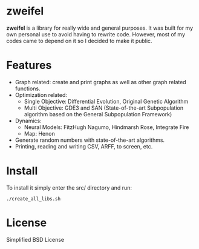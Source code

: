 # zweifel

**zweifel** is a library for really wide and general purposes.
It was built for my own personal use to avoid having to rewrite code.
However, most of my codes came to depend on it so I decided to make it public.

# Features

- Graph related: create and print graphs as well as other graph related functions.
- Optimization related: 
  - Single Objective: Differential Evolution, Original Genetic Algorithm
  - Multi Objective: GDE3 and SAN (State-of-the-art Subpopulation algorithm based on the General Subpopulation Framework)
- Dynamics: 
  - Neural Models: FitzHugh Nagumo, Hindmarsh Rose, Integrate Fire
  - Map: Henon
- Generate random numbers with state-of-the-art algorithms.
- Printing, reading and writing CSV, ARFF, to screen, etc.

# Install

To install it simply enter the src/ directory and run:
```
./create_all_libs.sh
```

# License

Simplified BSD License
